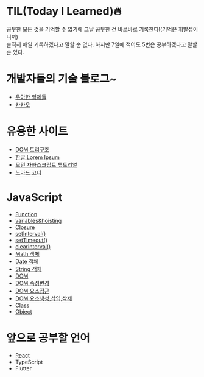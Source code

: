 # TIL(Today I Learned)🔥   
공부한 모든 것을 기억할 수 없기에 그날 공부한 건 바로바로 기록한다!(기억은 휘발성이니까)   
솔직히 매일 기록하겠다고 말할 순 없다. 하지만 7일에 적어도 5번은 공부하겠다고 말할 순 있다.   


# 개발자들의 기술 블로그~
- [우아한 형제들](https://techblog.woowahan.com/)
- [카카오](https://tech.kakao.com/tag/frontend/)

# 유용한 사이트
- [DOM 트리구조](https://software.hixie.ch/utilities/js/live-dom-viewer/)
- [한글 Lorem Ipsum](http://guny.kr/stuff/klorem/)
- [모던 자바스크립트 튜토리얼](https://ko.javascript.info/)
- [노마드 코더](https://nomadcoders.co/)


# JavaScript
- [Function](https://github.com/Yejin-J/TIL/blob/main/JavaScript/function.md)
- [variables&hoisting](https://github.com/Yejin-J/TIL/blob/main/JavaScript/variables&hoisting.md)
- [Closure](https://github.com/Yejin-J/TIL/blob/main/JavaScript/Closure.md)
- [setInterval()](https://github.com/Yejin-J/TIL/blob/main/JavaScript/func_setInterval().md)
- [setTimeout()](https://github.com/Yejin-J/TIL/blob/main/JavaScript/func_setTimeout().md)
- [clearInterval()](https://github.com/Yejin-J/TIL/blob/main/JavaScript/func_clearInterval().md)
- [Math 객체](https://github.com/Yejin-J/TIL/blob/main/JavaScript/func_Math.md)
- [Date 객체](https://github.com/Yejin-J/TIL/blob/main/JavaScript/Object_Date.md)
- [String 객체](https://github.com/Yejin-J/TIL/blob/main/JavaScript/Object_String.md)
- [DOM](https://github.com/Yejin-J/TIL/blob/main/JavaScript/DOM.md)
- [DOM 속성변경](https://github.com/Yejin-J/TIL/blob/main/JavaScript/DOM_%EC%86%8D%EC%84%B1%EB%B3%80%EA%B2%BD.md)
- [DOM 요소접근](https://github.com/Yejin-J/TIL/blob/main/JavaScript/DOM_%EC%9A%94%EC%86%8C%EC%A0%91%EA%B7%BC.md)
- [DOM 요소생성,삽입,삭제](https://github.com/Yejin-J/TIL/blob/main/JavaScript/DOM_%EC%9A%94%EC%86%8C%EC%83%9D%EC%84%B1%2C%EC%82%BD%EC%9E%85%2C%EC%82%AD%EC%A0%9C.md)
- [Class](https://github.com/Yejin-J/TIL/blob/main/JavaScript/Class.md)
- [Object](https://github.com/Yejin-J/TIL/blob/main/JavaScript/Object.md)

# 앞으로 공부할 언어
- React
- TypeScript
- Flutter
